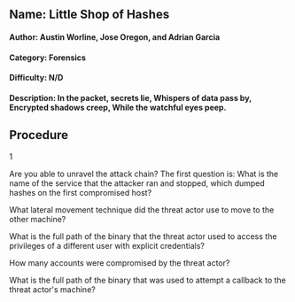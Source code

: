 ## Name: Little Shop of Hashes
#### Author: Austin Worline, Jose Oregon, and Adrian Garcia
#### Category: Forensics
#### Difficulty: N/D
#### Description: In the packet, secrets lie, Whispers of data pass by, Encrypted shadows creep, While the watchful eyes peep.

## Procedure
1



Are you able to unravel the attack chain? The first question is:
What is the name of the service that the attacker ran and stopped, which dumped hashes on the first compromised host?






What lateral movement technique did the threat actor use to move to the other machine?



What is the full path of the binary that the threat actor used to access the privileges of a different user with explicit credentials?


How many accounts were compromised by the threat actor?


What is the full path of the binary that was used to attempt a callback to the threat actor's machine?
